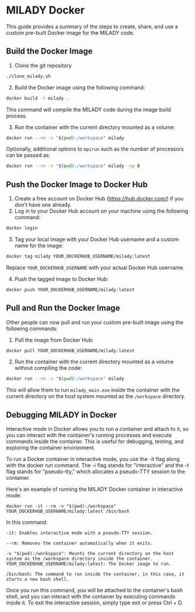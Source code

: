 # MILADY Docker

This guide provides a summary of the steps to create, share, and use a custom pre-built Docker image for the MILADY code.

## Build the Docker Image
1. Clone the git repository 

```bash 
./clone_milady.sh
```

2. Build the Docker image using the following command:

```bash
docker build -t milady .
```

This command will compile the MILADY code during the image build process.

3. Run the container with the current directory mounted as a volume:

```bash
docker run --rm -v "$(pwd):/workspace" milady
```

Optionally, additional options to `mpirun` such as the number of processors can be passed as:

```bash
docker run --rm -v "$(pwd):/workspace" milady -np 8
```

## Push the Docker Image to Docker Hub

1. Create a free account on Docker Hub (https://hub.docker.com/) if you don't have one already.
2. Log in to your Docker Hub account on your machine using the following command:

```bash
docker login
```

3. Tag your local image with your Docker Hub username and a custom name for the image:

```bash
docker tag milady YOUR_DOCKERHUB_USERNAME/milady:latest
```

Replace `YOUR_DOCKERHUB_USERNAME` with your actual Docker Hub username.

4. Push the tagged image to Docker Hub:

```bash
docker push YOUR_DOCKERHUB_USERNAME/milady:latest
```

## Pull and Run the Docker Image

Other people can now pull and run your custom pre-built image using the following commands:

1. Pull the image from Docker Hub:

```bash
docker pull YOUR_DOCKERHUB_USERNAME/milady:latest
```

2. Run the container with the current directory mounted as a volume without compiling the code:

```bash
docker run --rm -v "$(pwd):/workspace" milady
```

This will allow them to run `milady_main.exe` inside the container with the current directory on the host system mounted as the `/workspace` directory.

## Debugging MILADY in Docker

Interactive mode in Docker allows you to run a container and attach to it, so you can interact with the container's running processes and execute commands inside the container. This is useful for debugging, testing, and exploring the container environment.

To run a Docker container in interactive mode, you use the -it flag along with the docker run command. The -i flag stands for "interactive" and the -t flag stands for "pseudo-tty," which allocates a pseudo-TTY session to the container.

Here's an example of running the MILADY Docker container in interactive mode:

```
docker run -it --rm -v "$(pwd):/workspace" YOUR_DOCKERHUB_USERNAME/milady:latest /bin/bash
```

In this command:

    -it: Enables interactive mode with a pseudo-TTY session.

    --rm: Removes the container automatically when it exits.

    -v "$(pwd):/workspace": Mounts the current directory on the host system as the /workspace directory inside the container.
    YOUR_DOCKERHUB_USERNAME/milady:latest: The Docker image to run.

    /bin/bash: The command to run inside the container, in this case, it starts a new bash shell.

Once you run this command, you will be attached to the container's bash shell, and you can interact with the container by executing commands inside it. To exit the interactive session, simply type exit or press Ctrl + D.
